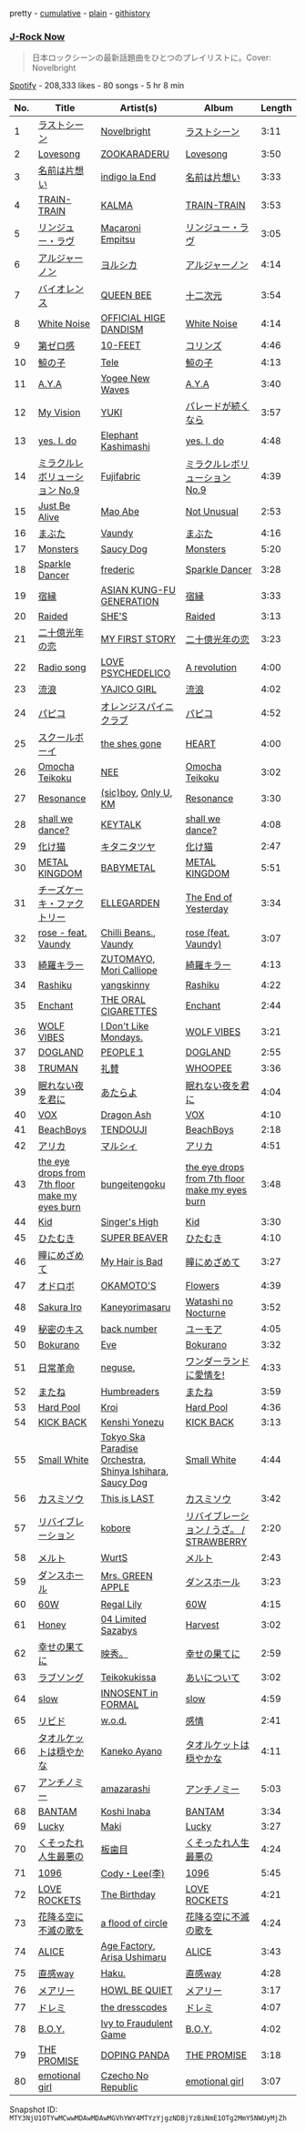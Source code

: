 pretty - [cumulative](/playlists/cumulative/37i9dQZF1DX6ntWKaOqGAp.md) - [plain](/playlists/plain/37i9dQZF1DX6ntWKaOqGAp) - [githistory](https://github.githistory.xyz/mackorone/spotify-playlist-archive/blob/main/playlists/plain/37i9dQZF1DX6ntWKaOqGAp)

### [J\-Rock Now](https://open.spotify.com/playlist/37i9dQZF1DX6ntWKaOqGAp)

> 日本ロックシーンの最新話題曲をひとつのプレイリストに。Cover: Novelbright

[Spotify](https://open.spotify.com/user/spotify) - 208,333 likes - 80 songs - 5 hr 8 min

| No. | Title | Artist(s) | Album | Length |
|---|---|---|---|---|
| 1 | [ラストシーン](https://open.spotify.com/track/76rwHMqKcw9v9IWBwQWItn) | [Novelbright](https://open.spotify.com/artist/0jWCX6zp4RjWrmZRxJ2uri) | [ラストシーン](https://open.spotify.com/album/1vPjwkJ6P8GWadlPrlvYY3) | 3:11 |
| 2 | [Lovesong](https://open.spotify.com/track/2bikAEfH4KqwcKGNvOO9Oz) | [ZOOKARADERU](https://open.spotify.com/artist/0mkwliKa9Bf7kdXMV1iuMp) | [Lovesong](https://open.spotify.com/album/3d7M1pICrlyBQgEuVL7owA) | 3:50 |
| 3 | [名前は片想い](https://open.spotify.com/track/0o3zVVGJkb1QIOMF9xySiu) | [indigo la End](https://open.spotify.com/artist/26ZBeXl5Gqr3TAv2itmyCU) | [名前は片想い](https://open.spotify.com/album/6S12v6NjkFLwQwLxxavHY9) | 3:33 |
| 4 | [TRAIN\-TRAIN](https://open.spotify.com/track/5PUNRSIFNxWimFJ1r9vgkl) | [KALMA](https://open.spotify.com/artist/5zHSpvhwGmYsYCd3dgo1Xc) | [TRAIN\-TRAIN](https://open.spotify.com/album/4c3iop1ngWgS6LZNcMYpI5) | 3:53 |
| 5 | [リンジュー・ラヴ](https://open.spotify.com/track/0NUJhYxwcAAB4UQULseQyX) | [Macaroni Empitsu](https://open.spotify.com/artist/1t17z3vfuc82cxSDMrvryJ) | [リンジュー・ラヴ](https://open.spotify.com/album/0jH2GxrReBs2SqeVSaM5vU) | 3:05 |
| 6 | [アルジャーノン](https://open.spotify.com/track/0L1E2JmrZk6QU9261PtJWQ) | [ヨルシカ](https://open.spotify.com/artist/4UK2Lzi6fBfUi9rpDt6cik) | [アルジャーノン](https://open.spotify.com/album/38aExI5zPQwJBbcLX200A4) | 4:14 |
| 7 | [バイオレンス](https://open.spotify.com/track/68BawnlUojQQqpciOkJwiN) | [QUEEN BEE](https://open.spotify.com/artist/6whFEcaV75AmQMiwlfaxvc) | [十二次元](https://open.spotify.com/album/54OOd6x03hdIYeHWYajNyP) | 3:54 |
| 8 | [White Noise](https://open.spotify.com/track/1mY3E6zTjhjQD5SSy8ctgk) | [OFFICIAL HIGE DANDISM](https://open.spotify.com/artist/5Vo1hnCRmCM6M4thZCInCj) | [White Noise](https://open.spotify.com/album/5QFR0drgoyEhPvfFh5zulf) | 4:14 |
| 9 | [第ゼロ感](https://open.spotify.com/track/6zjk7Qbwb9DZ4ykUUoqknh) | [10\-FEET](https://open.spotify.com/artist/0QZqdhoRQkn1VphAa5eX8h) | [コリンズ](https://open.spotify.com/album/2WaRUGRx1I5uRs0hrMEFYk) | 4:46 |
| 10 | [鯨の子](https://open.spotify.com/track/1b1XlfWkqe6bAsi5go0Ppg) | [Tele](https://open.spotify.com/artist/2DesRdo7rppo0VC8cR3vsf) | [鯨の子](https://open.spotify.com/album/72OedMUACIRxK4gVHnPgKB) | 4:13 |
| 11 | [A.Y.A](https://open.spotify.com/track/69JDZpQd5oHd0BVUh0RDCO) | [Yogee New Waves](https://open.spotify.com/artist/7kDTCZA56nH6fCdEY0rBgh) | [A.Y.A](https://open.spotify.com/album/6Ay96Z1STLD5A6pXo9Qudu) | 3:40 |
| 12 | [My Vision](https://open.spotify.com/track/1WF8IC6CN7DjOZ0KL4BU2J) | [YUKI](https://open.spotify.com/artist/380DW51qbu5pSP8crFRIII) | [パレードが続くなら](https://open.spotify.com/album/7bUwvfdHUBdgXcMhczN4nJ) | 3:57 |
| 13 | [yes\. I\. do](https://open.spotify.com/track/1BHQjZCoGdfk6wmSRkFHyA) | [Elephant Kashimashi](https://open.spotify.com/artist/24ljrnVUlUZ2apxF6GZsrm) | [yes\. I\. do](https://open.spotify.com/album/5WX0UesRT8mWRjZNtKBF40) | 4:48 |
| 14 | [ミラクルレボリューション No.9](https://open.spotify.com/track/48OqORWzCuZgL7QYYYaWWS) | [Fujifabric](https://open.spotify.com/artist/2QgdUzpKFNxey5IuwvsGBL) | [ミラクルレボリューション No.9](https://open.spotify.com/album/16FTen9QPrvyXBnFPFfAYY) | 4:39 |
| 15 | [Just Be Alive](https://open.spotify.com/track/4OpfbKpEcLBFDFR5084S8q) | [Mao Abe](https://open.spotify.com/artist/5ajce5LoM5SK6a6zzyF4My) | [Not Unusual](https://open.spotify.com/album/3gx3krICQA5Q62l56pEHcB) | 2:53 |
| 16 | [まぶた](https://open.spotify.com/track/6YCwX5jlAEFL775YJqgLqN) | [Vaundy](https://open.spotify.com/artist/2IUl3m1H1EQ7QfNbNWvgru) | [まぶた](https://open.spotify.com/album/787EPgEJvHIXQ5MFDqG0oP) | 4:16 |
| 17 | [Monsters](https://open.spotify.com/track/30ymFrgpBX8yh1UI7Jnmby) | [Saucy Dog](https://open.spotify.com/artist/4WqXqPmUuenMIr4QaFrZXN) | [Monsters](https://open.spotify.com/album/4sP4Oykn1I3hUVNI4WDacz) | 5:20 |
| 18 | [Sparkle Dancer](https://open.spotify.com/track/0uBrG0rTvuqcvl2jGFFgHh) | [frederic](https://open.spotify.com/artist/3srPc1Mytv5GmTWqsQuoXW) | [Sparkle Dancer](https://open.spotify.com/album/1ClZWnf2R7u3SRkRONNaZH) | 3:28 |
| 19 | [宿縁](https://open.spotify.com/track/4vEuwSyGXdSBlx3BpeHoUT) | [ASIAN KUNG\-FU GENERATION](https://open.spotify.com/artist/0MK8l3nURwwQIjafvXoJJt) | [宿縁](https://open.spotify.com/album/6SmyaO1lx0PJpXb47XLRdv) | 3:33 |
| 20 | [Raided](https://open.spotify.com/track/6T8irfJT4GxqUL1qjB64A5) | [SHE'S](https://open.spotify.com/artist/6TNooB9HDJ9Xs1GFPl2Fiv) | [Raided](https://open.spotify.com/album/4uLoy0KZQyGRqNTEaK3Exy) | 3:13 |
| 21 | [二十億光年の恋](https://open.spotify.com/track/62wjXTsTFCNL0Fe2XJ1GtQ) | [MY FIRST STORY](https://open.spotify.com/artist/6cutt8thPFUICMfxaYerWd) | [二十億光年の恋](https://open.spotify.com/album/3PZ8eYSa5ArDDOxA7W42CC) | 3:23 |
| 22 | [Radio song](https://open.spotify.com/track/6EzqEvGM8W0ipnjRkxM43X) | [LOVE PSYCHEDELICO](https://open.spotify.com/artist/5V7OCRPNS7vBRLRkrMVNqp) | [A revolution](https://open.spotify.com/album/4hQR4egbzyjzu0MchDMZAD) | 4:00 |
| 23 | [流浪](https://open.spotify.com/track/2M78Sf5BnRWZFQCiLbbTYA) | [YAJICO GIRL](https://open.spotify.com/artist/0Tf7tr107S3YnHo2BIOPX4) | [流浪](https://open.spotify.com/album/7yJSa3B3S8j06vodDbGvAD) | 4:02 |
| 24 | [パピコ](https://open.spotify.com/track/061UEZryTNIpPeN9YzDhhY) | [オレンジスパイニクラブ](https://open.spotify.com/artist/1wJL6nbdvPwqPYuoqiw5aN) | [パピコ](https://open.spotify.com/album/3COmQ1RmxzodhQ0I51hPQK) | 4:52 |
| 25 | [スクールボーイ](https://open.spotify.com/track/1Eb9z5jcDZnRfNiMraPHfk) | [the shes gone](https://open.spotify.com/artist/689D5sYXTKmpBXqAkAu0H7) | [HEART](https://open.spotify.com/album/0u1S82PGHIoNsvHTLuy0Nz) | 4:00 |
| 26 | [Omocha Teikoku](https://open.spotify.com/track/3WpKIipnEpE5hSDbjqTnne) | [NEE](https://open.spotify.com/artist/1gh7KnvnbRnc1gXEPuV8KH) | [Omocha Teikoku](https://open.spotify.com/album/43wX4DrD0IYYtMhlfiYevx) | 3:02 |
| 27 | [Resonance](https://open.spotify.com/track/7iXkiBI5lr8uVIXfFjSk5c) | [\(sic\)boy](https://open.spotify.com/artist/19FI3bwyW062xAmEy3rzsk), [Only U](https://open.spotify.com/artist/7p5yGL3yNq2pqUUKvt2vnt), [KM](https://open.spotify.com/artist/2Nz5XwOa02deTyyS2vw5Wa) | [Resonance](https://open.spotify.com/album/0kGtdwXSM5qwRhRzeD8xxP) | 3:30 |
| 28 | [shall we dance?](https://open.spotify.com/track/0OSj7k6QrJPY427amSUfnR) | [KEYTALK](https://open.spotify.com/artist/0nES8AwBZpeQ69oZZp47OL) | [shall we dance?](https://open.spotify.com/album/4d6tgAswrQYTpJv9vk2SIs) | 4:08 |
| 29 | [化け猫](https://open.spotify.com/track/7wag9tAwUdqyfQMDUgY1g9) | [キタニタツヤ](https://open.spotify.com/artist/7mvhRvEAHiCTQHUnH7fgnv) | [化け猫](https://open.spotify.com/album/4nDK96OK3zDeE3rZkvG9E7) | 2:47 |
| 30 | [METAL KINGDOM](https://open.spotify.com/track/5qL6RJj9Nj20DGAajzGAYi) | [BABYMETAL](https://open.spotify.com/artist/630wzNP2OL7fl4Xl0GnMWq) | [METAL KINGDOM](https://open.spotify.com/album/10aTpSUuXqxbhPJdo4kEyE) | 5:51 |
| 31 | [チーズケーキ・ファクトリー](https://open.spotify.com/track/738jPe2gzSeNay3MouWSqO) | [ELLEGARDEN](https://open.spotify.com/artist/3cbd5GWGOknxmFAe77MDbk) | [The End of Yesterday](https://open.spotify.com/album/60ZYXQLKm2CcOrPD661eh9) | 3:34 |
| 32 | [rose \- feat\. Vaundy](https://open.spotify.com/track/1GHRempxln5XiNEYYvPz7f) | [Chilli Beans.](https://open.spotify.com/artist/48apiuEaHdddhdRvfFjPB7), [Vaundy](https://open.spotify.com/artist/2IUl3m1H1EQ7QfNbNWvgru) | [rose \(feat\. Vaundy\)](https://open.spotify.com/album/4dF1UtRhD4zW3w0h6MXerB) | 3:07 |
| 33 | [綺羅キラー](https://open.spotify.com/track/2ZaTpgdhU8MKpiujnBGPoa) | [ZUTOMAYO](https://open.spotify.com/artist/38WbKH6oKAZskBhqDFA8Uj), [Mori Calliope](https://open.spotify.com/artist/1PhE6rv0146ZTQosoPDjk8) | [綺羅キラー](https://open.spotify.com/album/24HE9Q8LrZupbkTmux0U9O) | 4:13 |
| 34 | [Rashiku](https://open.spotify.com/track/1TBHbljkZmfH15BkKowBDK) | [yangskinny](https://open.spotify.com/artist/3S1RuiWcc2b2Kbwm2zxaAl) | [Rashiku](https://open.spotify.com/album/3hOIKNqobignQz1MheQ0o9) | 4:22 |
| 35 | [Enchant](https://open.spotify.com/track/2tYNzHULY0NLwOX14Ii0f6) | [THE ORAL CIGARETTES](https://open.spotify.com/artist/4rqJz9fE9prZvQd8WsQv6q) | [Enchant](https://open.spotify.com/album/4ANXVDK3ZhbbwUrUOoHngG) | 2:44 |
| 36 | [WOLF VIBES](https://open.spotify.com/track/60VY58KtD4CVQkNCAbg7vD) | [I Don't Like Mondays.](https://open.spotify.com/artist/2DKISYy7EvTDO7eJHBK6yF) | [WOLF VIBES](https://open.spotify.com/album/3ceLfAlQmZ7Sw6bt6uW6v2) | 3:21 |
| 37 | [DOGLAND](https://open.spotify.com/track/6CMjaUiyl7WLPop2AoLbn6) | [PEOPLE 1](https://open.spotify.com/artist/2llRPLPOCvnAiUozItvPsU) | [DOGLAND](https://open.spotify.com/album/0yx19Klp8J1JyYES4KB426) | 2:55 |
| 38 | [TRUMAN](https://open.spotify.com/track/22ddh4soKM3Soz0SMHzlAP) | [礼賛](https://open.spotify.com/artist/6s47v81SP75AAu01joweqx) | [WHOOPEE](https://open.spotify.com/album/1tINlOaFYbmxyk5PhNEUJK) | 3:36 |
| 39 | [眠れない夜を君に](https://open.spotify.com/track/1ftEhiwyfsGsdYHyKxUj2f) | [あたらよ](https://open.spotify.com/artist/2yRnjWtHzmDELwYaUiX0Yh) | [眠れない夜を君に](https://open.spotify.com/album/7rrFcw6k2bhPTVkhswjxTk) | 4:04 |
| 40 | [VOX](https://open.spotify.com/track/1KxHcxJXPxED226UAIQFwK) | [Dragon Ash](https://open.spotify.com/artist/2wDlv5Qp9pffOqnO4vdn8L) | [VOX](https://open.spotify.com/album/7G3Gkn2mfKJuhTCtk0R8U1) | 4:10 |
| 41 | [BeachBoys](https://open.spotify.com/track/2xpf1fRlCbTRf7aLhyt06u) | [TENDOUJI](https://open.spotify.com/artist/7kOS7xo3ryc1MmhfP0fNnX) | [BeachBoys](https://open.spotify.com/album/3igMRAOzbW8TJH7xoIaylg) | 2:18 |
| 42 | [アリカ](https://open.spotify.com/track/282sZh3ndUMHpwpoKZUCl1) | [マルシィ](https://open.spotify.com/artist/7oQ6zxSp4eQjvVkk9rGIDV) | [アリカ](https://open.spotify.com/album/1a2AEzKmpELfwRWEH28VxN) | 4:51 |
| 43 | [the eye drops from 7th floor make my eyes burn](https://open.spotify.com/track/5muzgZHK75iLi3HgBf5OFg) | [bungeitengoku](https://open.spotify.com/artist/2IPuwNd2QsC2AXZ9gBW7d1) | [the eye drops from 7th floor make my eyes burn](https://open.spotify.com/album/4Sh6E35orP4cqcKA7lPrfT) | 3:48 |
| 44 | [Kid](https://open.spotify.com/track/7zKieV1uXBhucwmYM4sCzW) | [Singer's High](https://open.spotify.com/artist/4xI10jfncyX27yytrVJ2Ar) | [Kid](https://open.spotify.com/album/2yoIDnfb9b819VS5hsh9MZ) | 3:30 |
| 45 | [ひたむき](https://open.spotify.com/track/0JtDUkqOV5cRxTdHMXGP3t) | [SUPER BEAVER](https://open.spotify.com/artist/0SMhG4gXGD4gzLMMz08cQU) | [ひたむき](https://open.spotify.com/album/6Xot0ubHeYpeNjMelRHHnq) | 4:10 |
| 46 | [瞳にめざめて](https://open.spotify.com/track/2Mf4WM0Ek5JjbolrOtjLgi) | [My Hair is Bad](https://open.spotify.com/artist/0d4XqzcMpgP6eQZ6TIW2pI) | [瞳にめざめて](https://open.spotify.com/album/6YypBeWPNEqtimK2ffZll4) | 3:27 |
| 47 | [オドロボ](https://open.spotify.com/track/2j0ujmCpDQBkkGeQqObJwp) | [OKAMOTO'S](https://open.spotify.com/artist/3X1afU2VL6MV0AJacARH7T) | [Flowers](https://open.spotify.com/album/3LAQlUuWzsdG2JedeUbjOK) | 4:39 |
| 48 | [Sakura Iro](https://open.spotify.com/track/3gJXVq7BuBcZIdiTbPWwU2) | [Kaneyorimasaru](https://open.spotify.com/artist/5h5smZjPHUEDyYNuafjehf) | [Watashi no Nocturne](https://open.spotify.com/album/7joB2NhzGfyUPa5M71epsi) | 3:52 |
| 49 | [秘密のキス](https://open.spotify.com/track/077Erf4RnkjumF791VOBnE) | [back number](https://open.spotify.com/artist/6rs1KAoQnFalSqSU4LTh8g) | [ユーモア](https://open.spotify.com/album/4Owee1i5rIFJvQczZXSdiQ) | 4:05 |
| 50 | [Bokurano](https://open.spotify.com/track/7F3R31tU4vNWrdsjNrURQX) | [Eve](https://open.spotify.com/artist/58oPVy7oihAEXE0Ott6JOf) | [Bokurano](https://open.spotify.com/album/0dS6KlBzeDJQsWZ2Krmjhh) | 3:32 |
| 51 | [日常革命](https://open.spotify.com/track/1Ej4gvxiMMXtD8uDnADCTT) | [neguse.](https://open.spotify.com/artist/7jiFTNRWSw8zYgUj9wNJld) | [ワンダーランドに愛情を!](https://open.spotify.com/album/52s8JzniZA0dZA1D6sQOih) | 4:33 |
| 52 | [またね](https://open.spotify.com/track/4f8MEWsOIymj4AIZs9VasU) | [Humbreaders](https://open.spotify.com/artist/32k7rSC70F3C7qif9Pgavi) | [またね](https://open.spotify.com/album/6cWyNSjyVH0Miq8FZ9ltEJ) | 3:59 |
| 53 | [Hard Pool](https://open.spotify.com/track/4WVOYJcZi5QhrBVp7sSelj) | [Kroi](https://open.spotify.com/artist/4S8J8Nct8lHsbzAeNJXcJa) | [Hard Pool](https://open.spotify.com/album/6iTuwCBoK9AHf5EaOAVDoo) | 4:36 |
| 54 | [KICK BACK](https://open.spotify.com/track/3khEEPRyBeOUabbmOPJzAG) | [Kenshi Yonezu](https://open.spotify.com/artist/1snhtMLeb2DYoMOcVbb8iB) | [KICK BACK](https://open.spotify.com/album/6RH1fEIz8HVXregzz5Xp2B) | 3:13 |
| 55 | [Small White](https://open.spotify.com/track/5gtz1vlmjbtUePIh3oXhWo) | [Tokyo Ska Paradise Orchestra](https://open.spotify.com/artist/0UZq6vAHrwGgctvxTzzxYm), [Shinya Ishihara](https://open.spotify.com/artist/2pre2TuvhoYEvrxHSNHodw), [Saucy Dog](https://open.spotify.com/artist/4WqXqPmUuenMIr4QaFrZXN) | [Small White](https://open.spotify.com/album/7vFfieIpd90YZe7FKUXpAy) | 4:44 |
| 56 | [カスミソウ](https://open.spotify.com/track/5ZcXYs8O3q6melv9GF5VEd) | [This is LAST](https://open.spotify.com/artist/4wW9Mak1gx2PnswYDpHmA1) | [カスミソウ](https://open.spotify.com/album/7aEiuGRM1CVprvce4RkQ15) | 3:42 |
| 57 | [リバイブレーション](https://open.spotify.com/track/16mw2JWm6u8Cc5ZMMamrGI) | [kobore](https://open.spotify.com/artist/0seiMqWC3KI3SkKttVWy8Z) | [リバイブレーション / うざ。 / STRAWBERRY](https://open.spotify.com/album/3gMSby01PQLlG684fSYNkT) | 2:20 |
| 58 | [メルト](https://open.spotify.com/track/1l3DyfCBMljhECA1oO2ySP) | [WurtS](https://open.spotify.com/artist/6oued35Hkg7GIEXqVfBrQK) | [メルト](https://open.spotify.com/album/3ScJNa9OOkQYCVc3A6eg6P) | 2:43 |
| 59 | [ダンスホール](https://open.spotify.com/track/4NaaF28BeO9WzjDrSS71Nz) | [Mrs\. GREEN APPLE](https://open.spotify.com/artist/4QvgGvpgzgyUOo8Yp8LDm9) | [ダンスホール](https://open.spotify.com/album/3OyEc77lPQ8QOWMIWvZl08) | 3:23 |
| 60 | [60W](https://open.spotify.com/track/1xRACXqo2UiX6Ci4oa5vKw) | [Regal Lily](https://open.spotify.com/artist/75eQ7NabzgaaUYcrqSY0FK) | [60W](https://open.spotify.com/album/4WOO5s3gSbRsFV0q5D6AzF) | 4:15 |
| 61 | [Honey](https://open.spotify.com/track/18DQ9iePAAoZUFjnAaDG88) | [04 Limited Sazabys](https://open.spotify.com/artist/6Gem5Nh6gd9PCtWdzR7Odh) | [Harvest](https://open.spotify.com/album/1PPS4w9sOJqNpTnUtUj4QZ) | 3:02 |
| 62 | [幸せの果てに](https://open.spotify.com/track/3nOSBHApPJXJeLWLuLamQh) | [映秀。](https://open.spotify.com/artist/5eqjGrtUd6Hed0ARBv4m0k) | [幸せの果てに](https://open.spotify.com/album/4rYOedvAE0DQaTgl8hSuyI) | 2:59 |
| 63 | [ラブソング](https://open.spotify.com/track/1OOpz8FwsB7h1YrFEHfwha) | [Teikokukissa](https://open.spotify.com/artist/3Ea1v0dzfa8Q8hVc4qWqFQ) | [あいについて](https://open.spotify.com/album/4yhCBM3SysopK5WedJDCgw) | 3:02 |
| 64 | [slow](https://open.spotify.com/track/6JOrzcUrQXsgEiCC5ETVxU) | [INNOSENT in FORMAL](https://open.spotify.com/artist/3SsYAFoKm9ijpEiqq4EQRR) | [slow](https://open.spotify.com/album/1N6tJEKEBYJ6HCRQwDf5my) | 4:59 |
| 65 | [リビド](https://open.spotify.com/track/2DPqDCOLt5u9vgPsBeeZHu) | [w.o.d.](https://open.spotify.com/artist/06sqnZl2EzpyIamhM1u3eO) | [感情](https://open.spotify.com/album/5wVKcfeOtX715KlsMQkw8C) | 2:41 |
| 66 | [タオルケットは穏やかな](https://open.spotify.com/track/51DmDYJpw2V9ORZUIyL2vD) | [Kaneko Ayano](https://open.spotify.com/artist/4XKIIegkRbSJft0PmMv9NB) | [タオルケットは穏やかな](https://open.spotify.com/album/2byWdUAtCOUaxDe73nGfhU) | 4:11 |
| 67 | [アンチノミー](https://open.spotify.com/track/4q9x6Ze2ifhBElxbSDtx1D) | [amazarashi](https://open.spotify.com/artist/6T4K8YuFc0JPDrYgABbxao) | [アンチノミー](https://open.spotify.com/album/0KlgjlEvjQJIxsAu7EDEE1) | 5:03 |
| 68 | [BANTAM](https://open.spotify.com/track/4JeZNqDNEFkSkdaDp9THEl) | [Koshi Inaba](https://open.spotify.com/artist/0EvnQ89Ry2DPyn2xYAH9Ls) | [BANTAM](https://open.spotify.com/album/2nrq0af3Pz9qzYe0zpXteI) | 3:34 |
| 69 | [Lucky](https://open.spotify.com/track/5y5OIp260DzkhUhHVvCTWO) | [Maki](https://open.spotify.com/artist/6UW7Pcu9boprqMAXaePWZA) | [Lucky](https://open.spotify.com/album/2mo8piG944P818u05nTyTD) | 3:27 |
| 70 | [くそったれ人生最悪の](https://open.spotify.com/track/2qty9Rb1JDsE0rFm07PDa8) | [板歯目](https://open.spotify.com/artist/5DlTKCtag7pyzHlED3IGad) | [くそったれ人生最悪の](https://open.spotify.com/album/6QNYEdBLvhpKEJEozaRH8M) | 4:24 |
| 71 | [1096](https://open.spotify.com/track/7Ld2efllkAfXdSOkAqPNwu) | [Cody・Lee\(李\)](https://open.spotify.com/artist/6ccfWQCLB9Gu3caY9gR5dX) | [1096](https://open.spotify.com/album/2Cf2vmP3ffvd5n1Qo1UFNY) | 5:45 |
| 72 | [LOVE ROCKETS](https://open.spotify.com/track/6stn0schvLBMoRHsDeYiIi) | [The Birthday](https://open.spotify.com/artist/58zME34zPsQx58YXCyFryH) | [LOVE ROCKETS](https://open.spotify.com/album/0wN4mrkQyl961vNqhchf7N) | 4:21 |
| 73 | [花降る空に不滅の歌を](https://open.spotify.com/track/4RX9IHe9Znm9lcVm5RZuEl) | [a flood of circle](https://open.spotify.com/artist/1BydOOxI2QltpphEOkKHgl) | [花降る空に不滅の歌を](https://open.spotify.com/album/1bOVFJ5wymIcHswxz8saYM) | 4:24 |
| 74 | [ALICE](https://open.spotify.com/track/5jlAmWgxqh37d7ViI9dLpd) | [Age Factory](https://open.spotify.com/artist/7pgRyTH4nTH4KoruoGuAQo), [Arisa Ushimaru](https://open.spotify.com/artist/0H4lC5PIl2QNeHSTXUHjoB) | [ALICE](https://open.spotify.com/album/1awp04elQ594RklhstBPkm) | 3:43 |
| 75 | [直感way](https://open.spotify.com/track/1xtF0TQdneGOGeRIhmcr1v) | [Haku.](https://open.spotify.com/artist/5qJEtz7aC2nwA9LsjfkGVM) | [直感way](https://open.spotify.com/album/1rADCXSslYaBD3wMzqZ7ph) | 4:28 |
| 76 | [メアリー](https://open.spotify.com/track/3Px8RwcEe2he5xhFagMArT) | [HOWL BE QUIET](https://open.spotify.com/artist/56jhSmJBKSKee5kUAlJjbX) | [メアリー](https://open.spotify.com/album/2SPLCTFrkNLWUGVpYQPwiR) | 3:17 |
| 77 | [ドレミ](https://open.spotify.com/track/64Z33eQCGZfixuBVoJqvwC) | [the dresscodes](https://open.spotify.com/artist/2qmqi8B4pdSyjBc7lNBBiO) | [ドレミ](https://open.spotify.com/album/4m3Zz5ajxf9evbVOLySDc8) | 4:07 |
| 78 | [B.O.Y.](https://open.spotify.com/track/33UTmYJPlpkPFsKr29NI6K) | [Ivy to Fraudulent Game](https://open.spotify.com/artist/4tfU4ctKJhrv0PJmSzMlJX) | [B.O.Y.](https://open.spotify.com/album/5RJM7phpmtJ3dip8rA4cHK) | 4:02 |
| 79 | [THE PROMISE](https://open.spotify.com/track/3nzAbV5u0IBT6UJuPqPcLp) | [DOPING PANDA](https://open.spotify.com/artist/1Z9z0ONErFhEvidgPFOi6W) | [THE PROMISE](https://open.spotify.com/album/2Bx6rMVAb1WltCaBQWT5Lg) | 3:18 |
| 80 | [emotional girl](https://open.spotify.com/track/5QJzBw88fc9CO5u0ahALTk) | [Czecho No Republic](https://open.spotify.com/artist/1FdojLtbHge9K5DlOsHrkd) | [emotional girl](https://open.spotify.com/album/2jTgPvKDP8K4XoYtW1jXc0) | 3:07 |

Snapshot ID: `MTY3NjU1OTYwMCwwMDAwMDAwMGVhYWY4MTYzYjgzNDBjYzBiNmE1OTg2MmY5NWUyMjZh`
